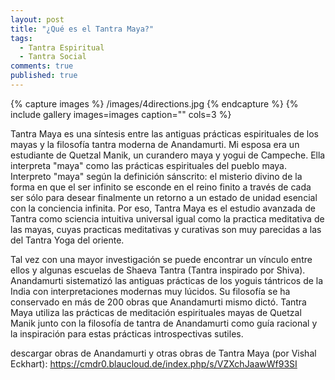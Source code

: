 ```yaml
---
layout: post
title: "¿Qué es el Tantra Maya?"
tags: 
  - Tantra Espiritual
  - Tantra Social
comments: true
published: true
---
```









{% capture images %}
	/images/4directions.jpg
{% endcapture %}
{% include gallery images=images caption="" cols=3 %}

Tantra Maya es una síntesis entre las antiguas prácticas espirituales de los mayas y la filosofía tantra moderna de Anandamurti. Mi esposa era un estudiante de Quetzal Manik, un curandero maya y yogui de Campeche. Ella interpreta "maya" como las prácticas espirituales del pueblo maya. Interpreto "maya" según la definición sánscrito: el misterio divino de la forma en que el ser infinito se esconde en el reino finito a través de cada ser sólo para desear finalmente un retorno a un estado de unidad esencial con la conciencia infinita. Por eso, Tantra Maya es el estudio avanzada de Tantra como sciencia intuitiva universal igual como la practica meditativa de las mayas, cuyas practicas meditativas y curativas son muy parecidas a las del Tantra Yoga del oriente. 

Tal vez con una mayor investigación se puede encontrar un vínculo entre ellos y algunas escuelas de Shaeva Tantra (Tantra inspirado por Shiva). Anandamurti sistematizó las antiguas prácticas de los yoguis tántricos de la India con interpretaciones modernas muy lúcidos. Su filosofía se ha conservado en más de 200 obras que Anandamurti mismo dictó. Tantra Maya utiliza las prácticas de meditación espirituales mayas de Quetzal Manik junto con la filosofía de tantra de Anandamurti como guía racional y la inspiración para estas prácticas introspectivas sutiles.

descargar obras de Anandamurti y otras obras de Tantra Maya (por Vishal Eckhart): <a href="https://cmdr0.blaucloud.de/index.php/s/VZXchJaawWf93SI">https://cmdr0.blaucloud.de/index.php/s/VZXchJaawWf93SI</a>
